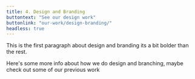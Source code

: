 ```yaml
---
title: 4. Design and Branding
buttontext: "See our design work"
buttonlink: "our-work/design-branding/"
headless: true
---
```


This is the first paragraph about design and branding its a bit bolder than the rest.

Here's some more info about how we do design and branching, maybe check out some of our previous work
